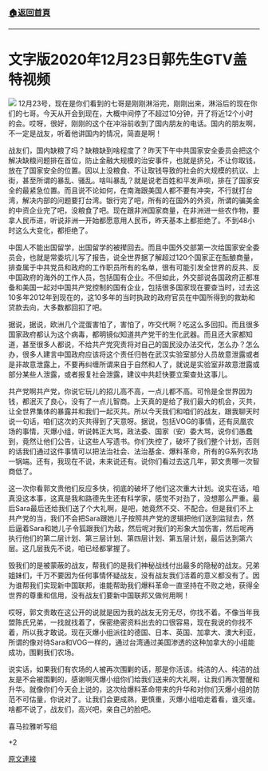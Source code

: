 ###  [:house:返回首頁](https://github.com/ourhimalayas/txt)
---

# 文字版2020年12月23日郭先生GTV盖特视频
![]()![](https://gnews-media-offload.s3.amazonaws.com/wp-content/uploads/2020/12/24085926/CFF67880-148F-487B-87E4-1604C3530DF1.jpeg)
12月23号，现在是你们看到的七哥是刚刚淋浴完，刚刚出来，淋浴后的现在你们的七哥。今天从开会到现在，大概中间停了不超过10分钟，开了将近12个小时的会。哎呀，很好，刚刚的这个在冲浴前收到了国内朋友的电话。国内的朋友啊，不一定是战友，听着他讲国内的情况，简直是啊！

战友们，国内缺粮了吗？缺粮缺到啥程度了？昨天下午中共国家安全委员会把这个解决缺粮问题排在首位，防止金融大规模的治安事件，也就是挤兑，不让你取钱，放在了国家安全的位置。因以上没粮食、不让取钱导致的社会的大规模的抗议、上街，甚至所谓的暴乱、骚乱。啥叫暴乱？就是说老百姓和平发声呗，排在了国家安全的最紧急位置。而且说不论如何，在南海跟美国人都不要有冲突，不行就打台湾，解决内部的问题要打台湾。银行完了吧，所有的在国外的外资，所谓的骗美金的中资企业完了吧，没粮食了吧。现在跟非洲国家商量，在非洲进一些农作物，要拿人民币进，听说非洲一开始都愿意用人民币，昨天基本上都拒绝了。不到48小时这么大变化，都拒绝了。

中国人不能出国留学，出国留学的被撵回去。而且中国外交部第一次给国家安全委员会，也就是常委坑儿写了报告，说全世界据了解超过120个国家正在酝酿商量，排查属于中共党员和政府的工作职员所有的名单，很有可能引发全世界的反共、反中国政府的海外的工作人员，包括国有企业。不但如此，外交部说各国政府正都准备和美国一起对中国共产党控制的国有企业，包括很多国家现在要查当时，过去这10多年2012年到现在的，这10多年的当时执政的政府官员在中国所得到的救助和贷款去向，大多数都回扣了吧。

据说，据说，欧洲几个混蛋害怕了，害怕了，咋交代啊？吃这么多回扣。而且很多国家政府都认为这个病毒，都明镜似知道共产党干的生化武器。而且还大家都知道，甚至很多人都说，不给共产党究责将对自己的国民没办法交代，怎么办？怎么办，很多人建言中国政府应该将这个责任归咎在武汉实验室部分人员故意泄露或者是非故意泄露上，不要再纠缠所谓来自于自然和人了，就说是实验室非故意泄露或部分某些人泄露，或者报复社会泄露，建议中共赶快要立案查处这事儿。

共产党啊共产党，你说它玩儿的招儿高不高，一点儿都不高。可怜是全世界因为钱，都泯灭了良心，没有了一点儿智商。上天真的是给了我们最大的机会，灭共，让全世界集体的暴露并和我们一起灭共。所以今天我们和咱们的战友，跟我聊天时说一句话，咱们这次的灭共得到了天意呀。据说，包括VOG的事情，还有凤凰农场的事情，灭爆小组，听说韩正大骂，政法委、国家（安）委大骂，说你们愚蠢到，竟然让他们公告，让这些人写遗书。你们失控了，破坏了我们整个计划，否则的话我们通过这件事情可以把法治社会、法治基金、爆料革命，所有的G系列农场一锅端。还有，我现在不说，未来说还有。说你们看过去这几年，郭文贵哪一次智商低了。

这一次你看郭文贵他们反应多快，彻底的破坏了他们这次重大计划。说实在话，咱真没这本事，这真是我和路德先生还有科学家，感觉不对劲了，没想那么严重。最后Sara最后还给我们送了个大礼啊，是吧，她竟然不交、不配合。但是我们不上共产党的当，我们不会把Sara跟她儿子按照共产党的逻辑把他们送到监狱去，然后逼着Sara和她儿子令狐跟我们为敌，然后呢对我们的形象大加伤害，然后呢再执行他们的第二层计划、第三层计划、第四层计划、第五层计划，最后达到第六层。这几层我先不说，咱已经都掌握了。

毁我们的是被蒙蔽的战友，帮我们的是我们神秘战线付出最多的隐秘的战友。兄弟姐妹们，千万不要因为任何事情怀疑战友，没有战友我们活着的意义都没有了。因为谁帮我们实现新中国联邦，谁能帮助我们爆料革命一直坚持在不败之地，获得全世界的尊重和信用，没有战友们要新中国联邦又做何用啊！

哎呀，郭文贵敢在这公开的说就是因为我的战友无穷无尽，你找不着。不像当年我盟陈氏兄弟，一找就找着了，保密绝密资料出去的口很容易，现在我说的你找不着，所以我才敢说。现在灭爆小组派往的德国、日本、英国、加拿大、澳大利亚，所谓的像对待Sara和VOG一样的，通过台湾通过美国渗透的这种加拿大的小组能成功，围剿我们农场。

说实话，如果我们有农场的人被再次围剿的话，那是你活该。纯洁的人、纯洁的战友是不会被围剿的，感谢啊灭爆小组你们给我们送来的大礼啊，让我们再次警醒和升华。就像你们今天会上说的，这次给爆料革命带来的升华和对你们灭爆小组的防范不可估量，你说对了。让我们会更成熟，更慎重，灭爆小组咱走着看，谁灭谁。啥都不说了，战友们，高兴吧，亲自己的脸吧。

喜马拉雅听写组

+2

[原文連接](https://gnews.org/zh-hans/681584/)